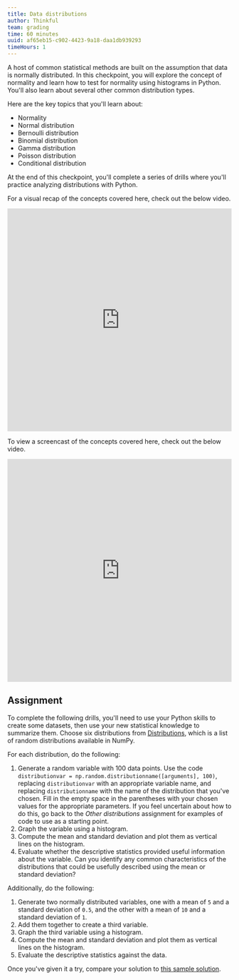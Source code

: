 ```yaml
---
title: Data distributions
author: Thinkful
team: grading
time: 60 minutes
uuid: af65eb15-c902-4423-9a18-daa1db939293
timeHours: 1
---
```


A host of common statistical methods are built on the assumption that data is normally distributed. In this checkpoint, you will explore the concept of normality and learn how to test for normality using histograms in Python. You'll also learn about several other common distribution types.

Here are the key topics that you'll learn about:

* Normality
* Normal distribution
* Bernoulli distribution
* Binomial distribution
* Gamma distribution
* Poisson distribution
* Conditional distribution

At the end of this checkpoint, you'll complete a series of drills where you'll practice analyzing distributions with Python.


<jupyter notebook-name="data_distributions_normal_and_otherwise" course-code="DSBC"></jupyter>
    
For a visual recap of the concepts covered here, check out the below video.

<iframe id="kaltura_player_1604698738" src="https://cdnapisec.kaltura.com/p/2315191/sp/231519100/embedIframeJs/uiconf_id/45331192/partner_id/2315191?iframeembed=true&playerId=kaltura_player_1604698738&entry_id=1_nkrqvkhe" width="100%" height="500" allowfullscreen webkitallowfullscreen mozAllowFullScreen allow="autoplay *; fullscreen *; encrypted-media *" frameborder="0"></iframe>

To view a screencast of the concepts covered here, check out the below video.

<iframe id="kaltura_player_1604704731" src="https://cdnapisec.kaltura.com/p/2315191/sp/231519100/embedIframeJs/uiconf_id/45331192/partner_id/2315191?iframeembed=true&playerId=kaltura_player_1604704731&entry_id=1_bcv6c7eh" width="100%" height="500" allowfullscreen webkitallowfullscreen mozAllowFullScreen allow="autoplay *; fullscreen *; encrypted-media *" frameborder="0"></iframe>


## Assignment

To complete the following drills, you'll need to use your Python skills to create some datasets, then use your new statistical knowledge to summarize them. Choose six distributions from [Distributions](https://numpy.org/doc/stable/reference/random/legacy.html#distributions), which is a list of random distributions available in NumPy.

For each distribution, do the following:

1. Generate a random variable with 100 data points. Use the code `distributionvar = np.random.distributionname([arguments], 100)`, replacing `distributionvar` with an appropriate variable name, and replacing `distributionname` with the name of the distribution that you've chosen. Fill in the empty space in the parentheses with your chosen values for the appropriate parameters. If you feel uncertain about how to do this, go back to the *Other distributions* assignment for examples of code to use as a starting point.
2. Graph the variable using a histogram.
3. Compute the mean and standard deviation and plot them as vertical lines on the histogram.
4. Evaluate whether the descriptive statistics provided useful information about the variable. Can you identify any common characteristics of the distributions that could be usefully described using the mean or standard deviation?


Additionally, do the following:

1. Generate two normally distributed variables, one with a mean of `5` and a standard deviation of `0.5`, and the other with a mean of `10` and a standard deviation of `1`.
2. Add them together to create a third variable.
3. Graph the third variable using a histogram.
4. Compute the mean and standard deviation and plot them as vertical lines on the histogram.
5. Evaluate the descriptive statistics against the data.

Once you've given it a try, compare your solution to [this sample solution](https://github.com/Thinkful-Ed/data-201-resources/blob/master/solutions/Prep%20course/3.3.4.ipynb).

